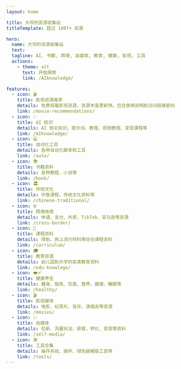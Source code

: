```yaml
---
layout: home

title: 大坝的资源收集站
titleTemplate: 超过 100T+ 资源

hero:
  name: 大坝的资源收集站
  text: 
  tagline: AI, 书籍, 跨境, 自媒体, 教育, 健康, 影视, 工具
  actions:
    - theme: alt
      text: 开始探索
      link: /AIknowledge/

features:
  - icon: 🎬
    title: 影视资源推荐
    details: 免费观看影视资源，资源丰富更新快。包含使用说明和访问链接密码
    link: /movie-recommendations/
  - icon: 💡
    title: AI 知识
    details: AI 相关知识、提示词、教程、视频教程、变现课程等
    link: /AIknowledge/
  - icon: 💻
    title: 自动化工具
    details: 各种自动化脚本和工具
    link: /auto/
  - icon: 📚
    title: 书籍资料
    details: 各种教程、小说等
    link: /book/
  - icon: 🏛️
    title: 传统文化
    details: 中医课程、传统文化资料等
    link: /chinese-traditional/
  - icon: 🌐
    title: 跨境电商
    details: 申请、支付、外贸、TikTok、亚马逊等资源
    link: /cross-border/
  - icon: 📝
    title: 课程资料
    details: 得到、网上流行材料等综合课程资料
    link: /curriculum/
  - icon: 🎓
    title: 教育资源
    details: 幼儿园到大学的各类教育资料
    link: /edu-knowlege/
  - icon: ❤️‍🩹
    title: 健康养生
    details: 健身、锻炼、饮食、营养、健康、睡眠等
    link: /healthy/
  - icon: 🎬
    title: 影视媒体
    details: 电影、纪录片、音乐、演唱会等资源
    link: /movies/
  - icon: 📈
    title: 自媒体 
    details: 拉新、流量玩法、获客，转化、变现等资料
    link: /self-media/
  - icon: 🛠️
    title: 工具合集
    details: 操作系统、插件、绿色破解版工具等
    link: /tools/
---
```

